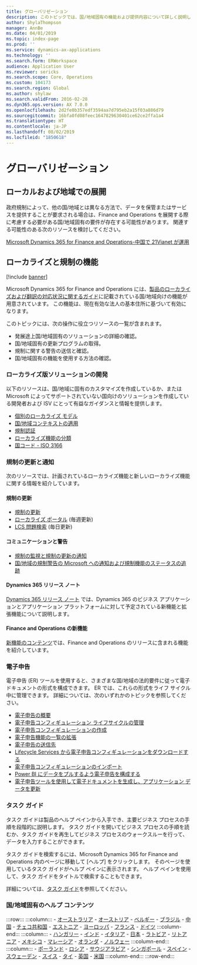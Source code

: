 ```yaml
---
title: グローバリゼーション
description: このトピックでは、国/地域固有の機能および提供内容について詳しく説明しているリソースの一覧を示します。
author: ShylaThompson
manager: AnnBe
ms.date: 04/01/2019
ms.topic: index-page
ms.prod: ''
ms.service: dynamics-ax-applications
ms.technology: ''
ms.search.form: ERWorkspace
audience: Application User
ms.reviewer: sericks
ms.search.scope: Core, Operations
ms.custom: 104173
ms.search.region: Global
ms.author: shylaw
ms.search.validFrom: 2016-02-28
ms.dyn365.ops.version: AX 7.0.0
ms.openlocfilehash: 2d2fe0b357edf3594aa7d795eb2a15f03a886d79
ms.sourcegitcommit: 16bfa0fd08feec1647829630401ce62ce2ffa1a4
ms.translationtype: HT
ms.contentlocale: ja-JP
ms.lasthandoff: 08/02/2019
ms.locfileid: "1850618"
---
```

# <a name="globalization"></a>グローバリゼーション

## <a name="local-and-regional-deployments"></a>ローカルおよび地域での展開
政府規制によって、他の国/地域とは異なる方法で、データを保管またはサービスを提供することが要求される場合は、Finance and Operations を展開する際に考慮する必要がある国/地域固有の要件が存在する可能性があります。 関連する可能性のある次のリソースを検討してください。

[Microsoft Dynamics 365 for Finance and Operations-中国で 21Vianet が運用](https://docs.microsoft.com/dynamics365/unified-operations/dev-itpro/deployment/china-local-deployment)

## <a name="localization-and-regulatory-features"></a>ローカライズと規制の機能

[!include [banner](../includes/banner.md)]

Microsoft Dynamics 365 for Finance and Operations には、[製品のローカライズおよび翻訳の対応状況に関するガイド](https://aka.ms/dynamics_365_international_availability_deck)に記載されている国/地域向けの機能が用意されています。 この機能は、現在有効な法人の基本住所に基づいて有効になります。 

このトピックには、次の操作に役立つリソースの一覧が含まれます。 
- 発展途上国/地域固有のソリューションの詳細の確認。
- 国/地域固有の更新プログラムの取得。
- 規制に関する警告の送信と確認。
- 国/地域固有の機能を使用する方法の確認。

### <a name="developing-localized-solutions"></a>ローカライズ版ソリューションの開発
以下のリソースは、国/地域に固有のカスタマイズを作成しているか、または Microsoft によってサポートされていない国向けのソリューションを作成している開発者および ISV にとって有益なガイダンスと情報を提供します。
-   [個別のローカライズ モデル](separate-localization-models.md)
-   [国/地域コンテキストの適用](apply-country-context.md)
-   [規制認証](regulatory-certifications.md)
-   [ローカライズ機能の分類](classify-localization-features.md)
-   [国コード - ISO 3166](https://www.iso.org/iso-3166-country-codes.html)

### <a name="regulatory-updates-and-communication"></a>規制の更新と通知
次のリソースでは、計画されているローカライズ機能と新しいローカライズ機能に関する情報を紹介しています。 

#### <a name="regulatory-updates"></a>規制の更新
-   [規制の更新](../../financials/localizations/regulatory-updates.md)
-   [ローカライズ ポータル](https://mbs.microsoft.com/customersource/northamerica/ax/support/support-news/GFMLocalizationPortalMC) (毎週更新)
-   [LCS 問題検索](../lifecycle-services/issue-search-lcs.md) (毎日更新)

#### <a name="communication-and-alerts"></a>コミュニケーションと警告
-   [規制の監視と規制の更新の通知](regulatory-watch-communication.md)
-   [国/地域の規制警告の Microsoft への通知および規制機能のステータスの追跡](submit-localization-alerts.md)

#### <a name="dynamics-365-release-notes"></a>Dynamics 365 リリース ノート
[Dynamics 365 リリース ノート](https://docs.microsoft.com/business-applications-release-notes/) では、Dynamics 365 のビジネス アプリケーションとアプリケーション プラットフォームに対して予定されている新機能と拡張機能について説明します。 

#### <a name="finance-and-operations-whats-new"></a>Finance and Operations の新機能
[新機能のコンテンツ](../../fin-and-ops/get-started/whats-new-changed.md)では、Finance and Operations のリリースに含まれる機能を紹介しています。

### <a name="electronic-reporting"></a>電子申告
電子申告 (ER) ツールを使用すると、さまざまな国/地域の法的要件に従って電子ドキュメントの形式を構成できます。 ER では、これらの形式をライフ サイクル中に管理できます。 詳細については、次のいずれかのトピックを参照してください。
-   [電子申告の概要](../analytics/general-electronic-reporting.md)
-   [電子申告コンフィギュレーション ライフサイクルの管理](../analytics/general-electronic-reporting-manage-configuration-lifecycle.md)
-   [電子申告コンフィギュレーションの作成](../analytics/electronic-reporting-configuration.md)
-   [電子申告機能の一覧の拡張](../analytics/general-electronic-reporting-formulas-list-extension.md)
-   [電子申告の送信先](../analytics/electronic-reporting-destinations.md)
-   [Lifecycle Services から電子申告コンフィギュレーションをダウンロードする](../analytics/download-electronic-reporting-configuration-lcs.md)
-   [電子申告コンフィギュレーションのインポート](../analytics/electronic-reporting-import-ger-configurations.md)
-   [Power BI にデータをプルするよう電子申告を構成する](../analytics/general-electronic-reporting-report-configuration-get-data-powerbi.md)
-   [電子申告ツールを使用して電子ドキュメントを生成し、アプリケーション データを更新](../analytics/generate-electronic-documents-update-application-data.md)

### <a name="task-guides"></a>タスク ガイド
タスク ガイドは製品のヘルプ ペインから入手でき、主要ビジネス プロセスの手順を段階的に説明します。 タスク ガイドを開いてビジネス プロセスの手順を読むか、タスク ガイドを再生してビジネス プロセスのウォークスルーを行って、データを入力することができます。

タスク ガイドを検索するには、Microsoft Dynamics 365 for Finance and Operations 内のページに移動して [ヘルプ] をクリックします。 そのページを使用しているタスク ガイドがヘルプ ペインに表示されます。 ヘルプ ペインを使用して、タスク ガイドをタイトルで検索することもできます。

詳細については、[タスク ガイド](../../fin-and-ops/get-started/help-overview.md#task-guides)を参照してください。


### <a name="countryregion-specific-help-content"></a>国/地域固有のヘルプ コンテンツ
:::row:::
    :::column:::
        - [オーストラリア](../../financials/localizations/australia.md)
        - [オーストリア](../../financials/localizations/austria.md)
        - [ベルギー](../../financials/localizations/belgium.md)
        - [ブラジル](../../financials/localizations/brazil.md)
        - [中国](../../financials/localizations/china.md)
        - [チェコ共和国](../../financials/localizations/czech-republic.md)
        - [エストニア](../../financials/localizations/estonia.md)
        - [ヨーロッパ](../../financials/localizations/europe.md)
        - [フランス](../../financials/localizations/france.md)
        - [ドイツ](../../financials/localizations/germany.md)
    :::column-end:::
    :::column:::
        - [ハンガリー](../../financials/localizations/hungary.md)
        - [インド](../../financials/localizations/india.md)
        - [イタリア](../../financials/localizations/italy.md)
        - [日本](../../financials/localizations/japan.md)
        - [ラトビア](../../financials/localizations/latvia.md)
        - [リトアニア](../../financials/localizations/lithuania.md)
        - [メキシコ](../../financials/localizations/mexico.md)
        - [マレーシア](../../financials/localizations/malaysia.md)
        - [オランダ](../../financials/localizations/netherlands.md)
        - [ノルウェー](../../financials/localizations/norway.md)
    :::column-end:::
    :::column:::
        - [ポーランド](../../financials/localizations/poland.md)
        - [ロシア](../../financials/localizations/russia.md)
        - [サウジアラビア](../../financials/localizations/saudi-arabia.md)
        - [シンガポール](../../financials/localizations/singapore.md)
        - [スペイン](../../financials/localizations/spain.md)
        - [スウェーデン](../../financials/localizations/sweden.md)
        - [スイス](../../financials/localizations/switzerland.md)
        - [タイ](../../financials/localizations/thailand.md)
        - [英国](../../financials/localizations/united-kingdom.md)
        - [米国](../../financials/localizations/united-states.md)
    :::column-end:::
:::row-end:::






